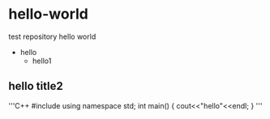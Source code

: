 # hello-world
test repository
hello world
* hello
  * hello1
## hello title2
'''C++
#include <iostream>
  using namespace std;
  int main()
  {
    cout<<"hello"<<endl;
  }
 '''
  
